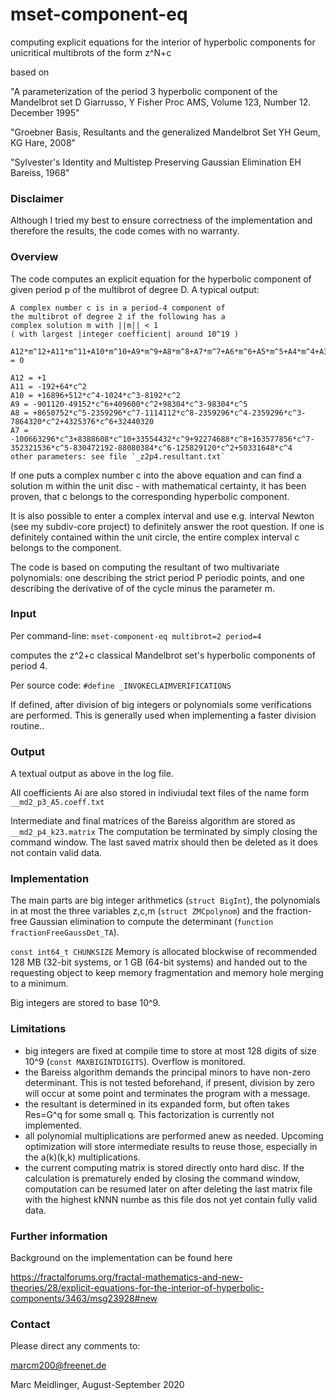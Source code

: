 # mset-component-eq
computing explicit equations for the interior of hyperbolic components for unicritical multibrots of
the form z^N+c

based on

"A parameterization of the period 3 hyperbolic component of the Mandelbrot set
D Giarrusso, Y Fisher
Proc AMS, Volume 123, Number 12. December 1995"

"Groebner Basis, Resultants and the generalized Mandelbrot Set
YH Geum, KG Hare, 2008"

"Sylvester's Identity and Multistep Preserving Gaussian Elimination
EH Bareiss, 1968"


### Disclaimer

Although I tried my best to ensure correctness of the implementation and therefore the results,
the code comes with no warranty.


### Overview

The code computes an explicit equation for the hyperbolic component of given period p of the multibrot of degree D.
A typical output:

    A complex number c is in a period-4 component of
    the multibrot of degree 2 if the following has a
    complex solution m with ||m|| < 1
    ( with largest |integer coefficient| around 10^19 )

    A12*m^12+A11*m^11+A10*m^10+A9*m^9+A8*m^8+A7*m^7+A6*m^6+A5*m^5+A4*m^4+A3*m^3+A2*m^2+A1*m+A0 = 0

    A12 = +1
    A11 = -192+64*c^2
    A10 = +16896+512*c^4-1024*c^3-8192*c^2
    A9 = -901120-49152*c^6+409600*c^2+98304*c^3-98304*c^5
    A8 = +8650752*c^5-2359296*c^7-1114112*c^8-2359296*c^4-2359296*c^3-7864320*c^2+4325376*c^6+32440320
    A7 = -100663296*c^3+8388608*c^10+33554432*c^9+92274688*c^8+163577856*c^7-352321536*c^5-830472192-88080384*c^6-125829120*c^2+50331648*c^4
    other parameters: see file `_z2p4.resultant.txt`

If one puts a complex number c into the above equation and can find a solution m within the unit disc - with mathematical certainty, it
has been proven, that c belongs to the corresponding hyperbolic component.

It is also possible to enter a complex interval and use e.g. interval Newton (see my subdiv-core project) to definitely answer
the root question. If one is definitely contained within the unit circle, the entire complex interval c belongs to the component.

The code is based on computing the resultant of two multivariate polynomials: one describing the strict period P periodic points,
and one describing the derivative of of the cycle minus the parameter m.


### Input

Per command-line:
`mset-component-eq multibrot=2 period=4`

computes the z^2+c classical Mandelbrot set's hyperbolic components of period 4.

Per source code:
`#define _INVOKECLAIMVERIFICATIONS`

If defined, after division of big integers or polynomials some verifications are performed. This is generally used when implementing a faster division routine..


### Output

A textual output as above in the log file. 

All coefficients Ai are also stored in indiviudal text files of the name form `__md2_p3_A5.coeff.txt` 

Intermediate and final matrices of the Bareiss algorithm are stored as `__md2_p4_k23.matrix` The computation be terminated by simply closing the command window. The last saved matrix should then be deleted as it does not contain valid data.


### Implementation

The main parts are big integer arithmetics (`struct BigInt`), the polynomials in at most the three variables z,c,m (`struct ZMCpolynom`) and
the fraction-free Gaussian elimination to compute the determinant (`function fractionFreeGaussDet_TA`).

`const int64_t CHUNKSIZE`
Memory is allocated blockwise of recommended 128 MB (32-bit systems, or 1 GB (64-bit systems) and handed out to the requesting 
object to keep memory fragmentation and memory hole merging to a minimum.

Big integers are stored to base 10^9.


### Limitations
- big integers are fixed at compile time to store at most 128 digits of size 10^9 (`const MAXBIGINTDIGITS`). Overflow is monitored.
- the Bareiss algorithm demands the principal minors to have non-zero determinant. This is not tested beforehand, if present, division by
zero will occur at some point and terminates the program with a message.
- the resultant is determined in its expanded form, but often takes Res=G^q for some small q. This factorization is currently not implemented.
- all polynomial multiplications are performed anew as needed. Upcoming optimization will store intermediate results to reuse those, especially in the a(k)(k,k) multiplications.
- the current computing matrix is stored directly onto hard disc. If the calculation is prematurely ended by closing the command window, computation can be resumed later on after deleting the last matrix file with the highest kNNN numbe as this file dos not yet contain fully valid data.


### Further information

Background on the implementation can be found here

https://fractalforums.org/fractal-mathematics-and-new-theories/28/explicit-equations-for-the-interior-of-hyperbolic-components/3463/msg23928#new


### Contact

Please direct any comments to:

marcm200@freenet.de

Marc Meidlinger, August-September 2020


